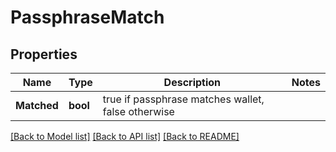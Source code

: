 # PassphraseMatch

## Properties

Name | Type | Description | Notes
------------ | ------------- | ------------- | -------------
**Matched** | **bool** | true if passphrase matches wallet, false otherwise | 

[[Back to Model list]](../README.md#documentation-for-models) [[Back to API list]](../README.md#documentation-for-api-endpoints) [[Back to README]](../README.md)


